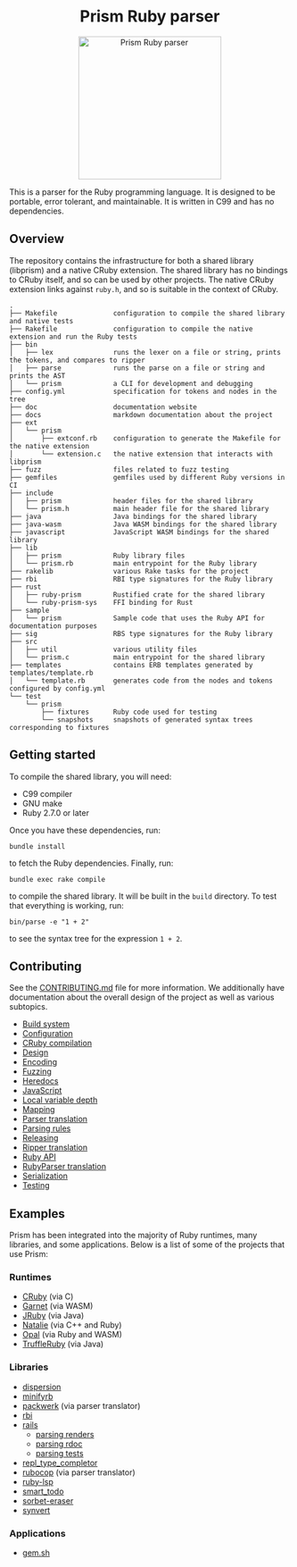 <h1 align="center">Prism Ruby parser</h1>
<div align="center">
  <img alt="Prism Ruby parser" height="256px" src="https://github.com/ruby/prism/blob/main/doc/images/prism.png?raw=true">
</div>

This is a parser for the Ruby programming language. It is designed to be portable, error tolerant, and maintainable. It is written in C99 and has no dependencies.

## Overview

The repository contains the infrastructure for both a shared library (libprism) and a native CRuby extension. The shared library has no bindings to CRuby itself, and so can be used by other projects. The native CRuby extension links against `ruby.h`, and so is suitable in the context of CRuby.

```
.
├── Makefile              configuration to compile the shared library and native tests
├── Rakefile              configuration to compile the native extension and run the Ruby tests
├── bin
│   ├── lex               runs the lexer on a file or string, prints the tokens, and compares to ripper
│   ├── parse             runs the parse on a file or string and prints the AST
│   └── prism             a CLI for development and debugging
├── config.yml            specification for tokens and nodes in the tree
├── doc                   documentation website
├── docs                  markdown documentation about the project
├── ext
│   └── prism
│       ├── extconf.rb    configuration to generate the Makefile for the native extension
│       └── extension.c   the native extension that interacts with libprism
├── fuzz                  files related to fuzz testing
├── gemfiles              gemfiles used by different Ruby versions in CI
├── include
│   ├── prism             header files for the shared library
│   └── prism.h           main header file for the shared library
├── java                  Java bindings for the shared library
├── java-wasm             Java WASM bindings for the shared library
├── javascript            JavaScript WASM bindings for the shared library
├── lib
│   ├── prism             Ruby library files
│   └── prism.rb          main entrypoint for the Ruby library
├── rakelib               various Rake tasks for the project
├── rbi                   RBI type signatures for the Ruby library
├── rust
│   ├── ruby-prism        Rustified crate for the shared library
│   └── ruby-prism-sys    FFI binding for Rust
├── sample
│   └── prism             Sample code that uses the Ruby API for documentation purposes
├── sig                   RBS type signatures for the Ruby library
├── src
│   ├── util              various utility files
│   └── prism.c           main entrypoint for the shared library
├── templates             contains ERB templates generated by templates/template.rb
│   └── template.rb       generates code from the nodes and tokens configured by config.yml
└── test
    └── prism
        ├── fixtures      Ruby code used for testing
        └── snapshots     snapshots of generated syntax trees corresponding to fixtures
```

## Getting started

To compile the shared library, you will need:

* C99 compiler
* GNU make
* Ruby 2.7.0 or later

Once you have these dependencies, run:

```
bundle install
```

to fetch the Ruby dependencies. Finally, run:

```
bundle exec rake compile
```

to compile the shared library. It will be built in the `build` directory. To test that everything is working, run:

```
bin/parse -e "1 + 2"
```

to see the syntax tree for the expression `1 + 2`.

## Contributing

See the [CONTRIBUTING.md](CONTRIBUTING.md) file for more information. We additionally have documentation about the overall design of the project as well as various subtopics.

* [Build system](docs/build_system.md)
* [Configuration](docs/configuration.md)
* [CRuby compilation](docs/cruby_compilation.md)
* [Design](docs/design.md)
* [Encoding](docs/encoding.md)
* [Fuzzing](docs/fuzzing.md)
* [Heredocs](docs/heredocs.md)
* [JavaScript](docs/javascript.md)
* [Local variable depth](docs/local_variable_depth.md)
* [Mapping](docs/mapping.md)
* [Parser translation](docs/parser_translation.md)
* [Parsing rules](docs/parsing_rules.md)
* [Releasing](docs/releasing.md)
* [Ripper translation](docs/ripper_translation.md)
* [Ruby API](docs/ruby_api.md)
* [RubyParser translation](docs/ruby_parser_translation.md)
* [Serialization](docs/serialization.md)
* [Testing](docs/testing.md)

## Examples

Prism has been integrated into the majority of Ruby runtimes, many libraries, and some applications. Below is a list of some of the projects that use Prism:

### Runtimes

* [CRuby](https://github.com/ruby/ruby/pull/7964) (via C)
* [Garnet](https://github.com/camertron/garnet-js) (via WASM)
* [JRuby](https://github.com/jruby/jruby/pull/8103) (via Java)
* [Natalie](https://github.com/natalie-lang/natalie/pull/1213) (via C++ and Ruby)
* [Opal](https://github.com/opal/opal/pull/2642) (via Ruby and WASM)
* [TruffleRuby](https://github.com/oracle/truffleruby/issues/3117) (via Java)

### Libraries

* [dispersion](https://github.com/joeldrapper/dispersion)
* [minifyrb](https://github.com/koic/minifyrb)
* [packwerk](https://github.com/Shopify/packwerk/pull/388) (via parser translator)
* [rbi](https://github.com/Shopify/rbi)
* [rails](https://github.com/rails/rails)
  * [parsing renders](https://github.com/rails/rails/pull/49438)
  * [parsing rdoc](https://github.com/rails/rails/pull/50870)
  * [parsing tests](https://github.com/rails/rails/pull/51006)
* [repl_type_completor](https://github.com/ruby/repl_type_completor)
* [rubocop](https://docs.rubocop.org/rubocop/configuration.html#setting-the-parser-engine) (via parser translator)
* [ruby-lsp](https://github.com/Shopify/ruby-lsp)
* [smart_todo](https://github.com/Shopify/smart_todo/pull/69)
* [sorbet-eraser](https://github.com/kddnewton/sorbet-eraser/pull/25)
* [synvert](https://github.com/xinminlabs/synvert-core-ruby)

### Applications

* [gem.sh](https://github.com/marcoroth/gem.sh/pull/96)
